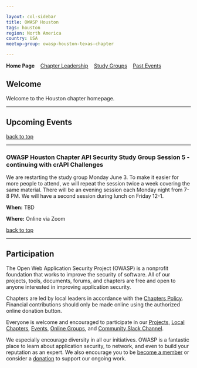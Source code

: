 ```yaml
---

layout: col-sidebar
title: OWASP Houston
tags: houston
region: North America
country: USA
meetup-group: owasp-houston-texas-chapter

---
```


<strong>Home Page</strong>
&nbsp;&nbsp;&nbsp;[Chapter Leadership](leaders.md)
&nbsp;&nbsp;&nbsp;[Study Groups](studygroups.md)
&nbsp;&nbsp;&nbsp;[Past Events](pastevents.md)

## Welcome

Welcome to the Houston chapter homepage.



<hr/>

## Upcoming Events




[back to top](#welcome)

<hr>


### OWASP Houston Chapter API Security Study Group Session 5 - continuing with crAPI Challenges ###

We are restarting the study group Monday June 3. To make it easier for more people to attend, we will repeat the session twice a week covering the same material. There will be an evening session each Monday night from 7-8 PM. We will have a second session during lunch on Friday 12-1.

**When:**
TBD

**Where:**
Online via Zoom

[back to top](#welcome)

<hr>

## Participation
The Open Web Application Security Project (OWASP) is a nonprofit foundation that works to improve the security of software. All of our projects, tools, documents, forums, and chapters are free and open to anyone interested in improving application security. 

Chapters are led by local leaders in accordance with the [Chapters Policy](/www-policy/operational/chapters). Financial contributions should only be made online using the authorized online donation button. 

Everyone is welcome and encouraged to participate in our [Projects](/projects/), [Local Chapters](/chapters/), [Events](/events/), [Online Groups](https://groups.google.com/a/owasp.com/), and [Community Slack Channel](https://owasp.slack.com/).

We especially encourage diversity in all our initiatives. OWASP is a fantastic place to learn about application security, to network, and even to build your reputation as an expert. We also encourage you to be [become a member](/membership/) or consider a [donation](/donate/) to support our ongoing work.


